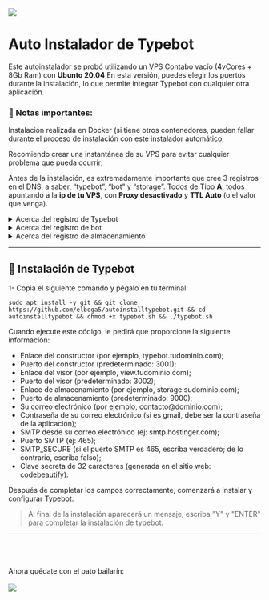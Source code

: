 <img src="https://oriondesign.art.br/wp-content/uploads/2023/08/Thumb-Typebot-copiar-4.png">

# Auto Instalador de Typebot

Este autoinstalador se probó utilizando un VPS Contabo vacío (4vCores + 8Gb Ram) con **Ubunto 20.04**
En esta versión, puedes elegir los puertos durante la instalación, lo que permite integrar Typebot con cualquier otra aplicación.

### 📌 Notas importantes:

Instalación realizada en Docker (si tiene otros contenedores, pueden fallar durante el proceso de instalación con este instalador automático;

Recomiendo crear una instantánea de su VPS para evitar cualquier problema que pueda ocurrir;

Antes de la instalación, es extremadamente importante que cree 3 registros en el DNS, a saber, “typebot”, “bot” y “storage”. Todos de Tipo **A**, todos apuntando a la **ip de tu VPS**, con **Proxy desactivado** y **TTL Auto** (o el valor que venga).
<details>
   <summary>Acerca del registro de Typebot</summary>
   <i>Es a través de este que podremos acceder al sistema para crear nuestro bot, también conocido como Builder</i><br><br>
   • Tipo: <b>A</b><br>
   • Entrada: <b>typebot</b><br>
   • Contenido: <b>IP del servidor</b><br><br>
   <img src="https://file.notion.so/f/s/c14b5ac1-d43a-4f18-bd76-4f10bd4262f1/Untitled.png?id=9855df72-743c-439d-b865-ec8391b93cc4&table=block&spaceId=f554c1aa-b56c -4ac0-88b1-4679371e6777&expirationTimestamp=1692072000000&signature=whfO8e8AETlGp2JEWdt0ML-i1QIlPr4kejWSGPXk-qY&downloadName=Untitled.png">
</details>
<details>
   <summary>Acerca del registro de bot</summary>
   <i>Esta es la pantalla Bot Viewer, por lo que cuando publiques tu bot, aparecerá a través del enlace bot.tudominio.com.br</i><br><br>
   • Tipo: <b>A</b><br>
   • Entrada: <b>bot</b><br>
   • Contenido: <b>IP del servidor</b><br><br>
   <img src="https://file.notion.so/f/s/236f6cc3-4857-4c48-a9d0-8b0b35c0ba94/Untitled.png?id=5703d967-1b89-423f-a6b1-60a377785be4&table=block&spaceId=f554c1aa-b56c -4ac0-88b1-4679371e6777&expirationTimestamp=1692072000000&signature=k1X9OIvmNeNfFzrKQg5xpqcS-HLcY9_x4zoc1sq8M6o&downloadName=Untitled.png">
</details>
<details>
   <summary>Acerca del registro de almacenamiento</summary>
   <i>Lo usamos para guardar imágenes, videos y audios en nuestro servidor, por lo que no necesita exportar su contenido a ningún otro lugar y usar el enlace en nuestro Typebot.</i><br><br>
   • Tipo: <b>A</b><br>
   • Entrada: <b>almacenamiento</b><br>
   • Contenido: <b>IP del servidor</b><br><br>
   <img src="https://file.notion.so/f/s/571842de-ad54-42e3-980e-542204b6ad0c/Untitled.png?id=c5772588-3c3f-4bd9-ad5c-8c7fc29d3d0a&table=block&spaceId=f554c1aa-b56c-4ac0-88b1-4679371e6777&expirationTimestamp=1692072000000&signature=OHFt_mSTmTRB9PEnhwllhnHQdCbzOa69ewqj5_PYRIc&downloadName=Untitled.png">
</details>

<hr/>

## 📀 Instalación de Typebot

1- Copia el siguiente comando y pégalo en tu terminal:
```
sudo apt install -y git && git clone https://github.com/elboga5/autoinstalltypebot.git && cd autoinstalltypebot && chmod +x typebot.sh && ./typebot.sh
```

Cuando ejecute este código, le pedirá que proporcione la siguiente información:
   - Enlace del constructor (por ejemplo, typebot.tudominio.com);
   - Puerto del constructor (predeterminado: 3001);
   - Enlace del visor (por ejemplo, view.tudominio.com);
   - Puerto del visor (predeterminado: 3002);
   - Enlace de almacenamiento (por ejemplo, storage.sudominio.com);
   - Puerto de almacenamiento (predeterminado: 9000);
   - Su correo electrónico (por ejemplo, contacto@dominio.com);
   - Contraseña de su correo electrónico (si es gmail, debe ser la contraseña de la aplicación);
   - SMTP desde su correo electrónico (ej: smtp.hostinger.com);
   - Puerto SMTP (ej: 465);
   - SMTP_SECURE (si el puerto SMTP es 465, escriba verdadero; de lo contrario, escriba falso);
   - Clave secreta de 32 caracteres (generada en el sitio web: <a href="https://codebeautify.org/generate-random-hexadecimal-numbers">codebeautify</a>).

Después de completar los campos correctamente, comenzará a instalar y configurar Typebot.

>
> Al final de la instalación aparecerá un mensaje, escriba "Y" y "ENTER" para completar la instalación de typebot.
>

<hr/>

<br><br><br>
Ahora quédate con el pato bailarín:<br><br>
<img src="https://media.giphy.com/media/v1.Y2lkPTc5MGI3NjExM3hpaTI2dzVuMGZmMnFteWE1bW80Z29hYXZub3cybTQyZHFrc2VoaSZlcD12MV9pbnRlcm5hbF9naWZfYnlfaWQmY3Q9Zw/b9QBHfcNpvqDK/giphy.gif">

